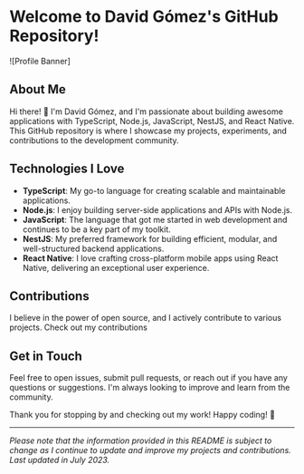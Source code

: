 # Welcome to David Gómez's GitHub Repository!

![Profile Banner]

## About Me

Hi there! 👋 I'm David Gómez, and I'm passionate about building awesome applications with TypeScript, Node.js, JavaScript, NestJS, and React Native. This GitHub repository is where I showcase my projects, experiments, and contributions to the development community.

## Technologies I Love

- **TypeScript**: My go-to language for creating scalable and maintainable applications.
- **Node.js**: I enjoy building server-side applications and APIs with Node.js.
- **JavaScript**: The language that got me started in web development and continues to be a key part of my toolkit.
- **NestJS**: My preferred framework for building efficient, modular, and well-structured backend applications.
- **React Native**: I love crafting cross-platform mobile apps using React Native, delivering an exceptional user experience.

## Contributions

I believe in the power of open source, and I actively contribute to various projects. Check out my contributions

## Get in Touch

Feel free to open issues, submit pull requests, or reach out if you have any questions or suggestions. I'm always looking to improve and learn from the community.

Thank you for stopping by and checking out my work! Happy coding! 🚀

---

_Please note that the information provided in this README is subject to change as I continue to update and improve my projects and contributions. Last updated in July 2023._
